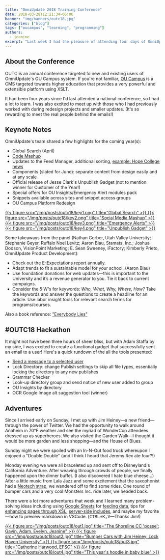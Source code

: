 ```yaml
---
title: "OmniUpdate 2018 Training Conference"
date: 2018-03-28T12:21:34-06:00
banner: "img/banners/outc18.jpg"
categories: ["blog"]
tags: ["oucampus", "learning", "programming"]
authors:
  - jeanine
excerpt: "Last week I had the pleasure of attending four days of OmniUpdate's annual Training Conference (OUTC)! I'd like to share a special thank you to Shoreline Community College for helping pave my way to #OUTC18. Although it's not a comprehensive overview, here are some of my favorite bits from the week."
---
```




## About the Conference

OUTC is an annual conference targeted to new and existing users of OmniUpdate's OU Campus system. If you're not familiar, [OU Campus](https://omniupdate.com/products/index.html) is a CMS targeted towards higher education that provides a very powerful and extensible platform using XSLT. 

It had been four years since I'd last attended a national conference, so I had a lot to learn. I was also excited to meet up with those who I had previously worked with during redesign projects and smaller updates. (It's so rewarding to meet the real people behind the emails!)

## Keynote Notes

OmniUpdate's team shared a few highlights for the coming year(s):

- Global Search (April)
- [Code Mashup](https://github.com/omniupdate/example-code-mashup)
- Updates to the Feed Manager, additional sorting, [example: Hope College news](https://hope.edu/news/?type=news-detail)
- Components (slated for June): separate content from design easily and at any scale
- Official release of Jesse Clark's Unpublish Gadget (not to mention winner for Customer of the Year!)
- Special offers for OU Insights/Emergency Alert modules pack
- Snippets available across sites and snippet access groups
- OU Campus Platform Redesign


<div class="figstack">
<a data-fancybox="gallery" href="/img/posts/outc18/key1.png">
  {{< figure src="/img/posts/outc18/key1.png" title="Global Search" >}}
</a>
<a data-fancybox="gallery" href="/img/posts/outc18/key2.png">
  {{< figure src="/img/posts/outc18/key2.png" title="Social Media Mashup" >}}
</a>
<a data-fancybox="gallery" href="/img/posts/outc18/key3.png">
  {{< figure src="/img/posts/outc18/key3.png" title="Emergency Alerts" >}}
</a>
<a data-fancybox="gallery" href="/img/posts/outc18/key4.png">
  {{< figure src="/img/posts/outc18/key4.png" title="Unpublish Gadget" >}}
</a>
</div>

Some takeaways from the panel (Nathan Gerber, Utah Valley University; Stephanie Geyer, Ruffalo Noel Levitz; Aaron Blau, Stamats, Inc.; Joshua Dodson, VisionPoint Marketing; E. Sean Sweeney, iFactory; Kimberly Prieto, OmniUpdate Product Development):

- Check out the [E-Expectations report](https://www.ruffalonl.com/papers-research-higher-education-fundraising/recruitment-marketing-and-financial-aid/e-expectations-research-reports) annually.
- Adapt trends to fit a sustainable model for your school. (Aaron Blau)
- Use foundation donations for web updates&mdash;this is important to the University and it’s a revenue generator to you. Tie it back to current campaigns.
- Consider the 5 W's for keywords: _Who, What, Why, Where, How?_ Take the keywords and answer the questions to create a headline for an article. Use labor insight tools for relevant search terms for programs/courses.

Also a book reference: ["Everybody Lies"](https://www.goodreads.com/book/show/28512671-everybody-lies)

## #OUTC18 Hackathon

It might not have been three hours of sheer bliss, but with Adam Staffa by my side, I was excited to create a functional gadget that successfully sent an email to a user! Here's a quick rundown of the all the tools presented:

- [Send a message to a selected user](https://github.com/virtual/oucampus-gadget-send-message)
- Lock Directory: change Publish settings to skip all file types, essentially locking the directory to any new publishes
- Grammar Checker
- Look-up directory group and send notice of new user added to group
- OU Insights by directory
- OCR Google Image alt suggestion tool (winner)

## Adventures

Since I arrived early on Sunday, I met up with Jim Heiney&mdash;a new friend&mdash;through the power of Twitter. We had the opportunity to walk around Anaheim in 70&deg;F weather and see the myriad of WonderCon attendees dressed up as superheroes. We also visited the Garden Walk&mdash;I thought it would be more garden and less shopping&mdash;and the House of Blues. 

Sunday night we were spoiled with an In-N-Out food truck whereupon I enjoyed a "Double Double" (and I think I heard that Jeremy Rex ate four?!) 

Monday evening we were all braceleted up and sent off to Disneyland's California Adventure. After weaving through crowds of people, we finally happened upon the dinner buffet. (I also discovered I hate blue cheese&hellip;) After a little music from Lala Jazz and some excitement that the saxophonist had a [Neotech strap](http://www.neotechstraps.com/), we wandered off to find some rides. One round of bumper cars and a very cool Monsters Inc. ride later, we headed back. 

There were a lot more adventures that week and I learned many problem-solving ideas including using [Google Sheets](https://hope.edu/_showcase/craigdev/OUTC18/index.html) for [feeding data](http://aims.oudemo.com/calendar/sheet.php), tips for [enhancing pages through XSL](http://www.unco.edu/web-support/outc18/jesse/), [server-side includes](https://outc18.com/workshop-resources.php), and maybe my favorite&mdash;how to preview markdown in VSCode. (<kbd>CTRL+K,V</kbd>—Thanks Jim!)


<div class="figstack">
<a data-fancybox="gallery2" href="/img/posts/outc18/out1.jpg">
  {{< figure src="/img/posts/outc18/out1.jpg" title="The Shoreline CC 'posse': Gavin, Adam, Evelyn, Jeanine" >}}
</a>
<a data-fancybox="gallery2" href="/img/posts/outc18/out2.jpg">
  {{< figure src="/img/posts/outc18/out2.jpg" title="Bumper Cars with Jim Heiney, Lock Haven University" >}}
</a> 
<a data-fancybox="gallery2" href="/img/posts/outc18/out3.jpg">
  {{< figure src="/img/posts/outc18/out3.jpg" title="Catherine Harwood, EFSC" >}}
</a> 
<a data-fancybox="gallery2" href="/img/posts/outc18/out4.jpg">
  {{< figure src="/img/posts/outc18/out4.jpg" title="This year's hoodie in baby blue" >}}
</a> 
</div>
